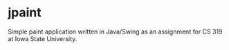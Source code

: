 # jpaint

Simple paint application written in Java/Swing as an assignment for CS 319 at Iowa State University.
